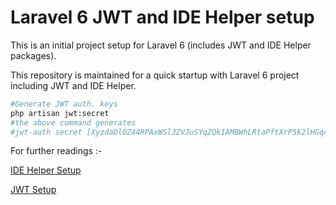 # Laravel 6 JWT and IDE Helper setup

This is an initial project setup for Laravel 6 (includes JWT and IDE Helper packages). 

This repository is maintained for a quick startup with Laravel 6 project including JWT and IDE Helper.

```bash
#Generate JWT auth. keys
php artisan jwt:secret
#the above command generates
#jwt-auth secret [XyzdaDlOZ44RPAxWSl3ZVJuSYqZQkIAMBWhLRtaPftXrP5k2lHGq4QeiG11Q92S] set successfully.
```


For further readings :-

[IDE Helper Setup](./README/IDE-HELPER.md)

[JWT Setup](./README/JWT.md)





